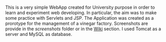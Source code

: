 This is a very simple WebApp created for University purpose in order to learn and experiment web developing.
In particular, the aim was to make some practice with Servlets and JSP.
The Application was created as a prorotype for the management of a vinegar factory.
Screenshots are provide in the *screenshots* folder or in the [Wiki](https://github.com/xhensiladoda/AcetaiaWebApp/wiki) section.
I used Tomcat as a server and MySQL as database.
